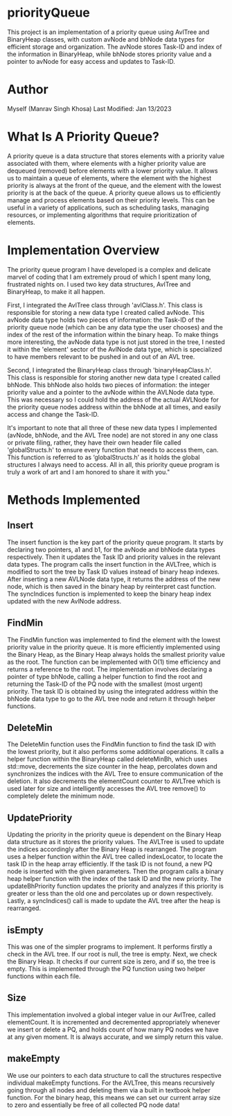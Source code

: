 # priorityQueue
This project is an implementation of a priority queue using AvlTree and BinaryHeap classes, with custom avNode and bhNode data types for efficient storage and organization. The avNode stores Task-ID and index of the information in BinaryHeap, while bhNode stores priority value and a pointer to avNode for easy access and updates to Task-ID.

# Author
Myself (Manrav Singh Khosa)
Last Modified: Jan 13/2023

# What Is A Priority Queue?
A priority queue is a data structure that stores elements with a priority value associated with them, where elements with a higher priority value are dequeued (removed) before elements with a lower priority value. It allows us to maintain a queue of elements, where the element with the highest priority is always at the front of the queue, and the element with the lowest priority is at the back of the queue.
A priority queue allows us to efficiently manage and process elements based on their priority levels. This can be useful in a variety of applications, such as scheduling tasks, managing resources, or implementing algorithms that require prioritization of elements. 

# Implementation Overview
The priority queue program I have developed is a complex and delicate marvel of coding that I am extremely proud of which I spent many long, frustrated nights on. I used two key data structures, AvlTree and BinaryHeap, to make it all happen.

First, I integrated the AvlTree class through 'avlClass.h'. This class is responsible for storing a new data type I created called avNode. This avNode data type holds two pieces of information: the Task-ID of the priority queue node (which can be any data type the user chooses) and the index of the rest of the information within the binary heap. To make things more interesting, the avNode data type is not just stored in the tree, I nested it within the 'element' sector of the AvlNode data type, which is specialized to have members relevant to be pushed in and out of an AVL tree.

Second, I integrated the BinaryHeap class through 'binaryHeapClass.h'. This class is responsible for storing another new data type I created called bhNode. This bhNode also holds two pieces of information: the integer priority value and a pointer to the avNode within the AVLNode data type. This was necessary so I could hold the address of the actual AVLNode for the priority queue nodes address within the bhNode at all times, and easily access and change the Task-ID.

It's important to note that all three of these new data types I implemented (avNode, bhNode, and the AVL Tree node) are not stored in any one class or private filing, rather, they have their own header file called 'globalStructs.h' to ensure every function that needs to access them, can. This function is referred to as ‘globalStructs.h’ as it holds the global structures I always need to access. All in all, this priority queue program is truly a work of art and I am honored to share it with you."

# Methods Implemented
## Insert 
The insert function is the key part of the priority queue program. It starts by declaring two pointers, a1 and b1, for the avNode and bhNode data types respectively. Then it updates the Task ID and priority values in the relevant data types. The program calls the insert function in the AVLTree, which is modified to sort the tree by Task ID values instead of binary heap indexes. After inserting a new AVLNode data type, it returns the address of the new node, which is then saved in the binary heap by reinterpret cast function. The syncIndices function is implemented to keep the binary heap index updated with the new AvlNode address.

## FindMin
The FindMin function was implemented to find the element with the lowest priority value in the priority queue. It is more efficiently implemented using the Binary Heap, as the Binary Heap always holds the smallest priority value as the root. The function can be implemented with O(1) time efficiency and returns a reference to the root. The implementation involves declaring a pointer of type bhNode, calling a helper function to find the root and returning the Task-ID of the PQ node with the smallest (most urgent) priority. The task ID is obtained by using the integrated address within the bhNode data type to go to the AVL tree node and return it through helper functions.

## DeleteMin
The DeleteMin function uses the FindMin function to find the task ID with the lowest priority, but it also performs some additional operations. It calls a helper function within the BinaryHeap called deleteMinBh, which uses std::move, decrements the size counter in the heap, percolates down and synchronizes the indices with the AVL Tree to ensure communication of the deletion. It also decrements the elementCount counter to AVLTree which is used later for size and intelligently accesses the AVL tree remove() to completely delete the minimum node.

## UpdatePriority 
Updating the priority in the priority queue is dependent on the Binary Heap data structure as it stores the priority values. The AVLTree is used to update the indices accordingly after the Binary Heap is rearranged. The program uses a helper function within the AVL tree called indexLocator, to locate the task ID in the heap array efficiently. If the task ID is not found, a new PQ node is inserted with the given parameters. Then the program calls a binary heap helper function with the index of the task ID and the new priority. The updateBhPriority function updates the priority and analyzes if this priority is greater or less than the old one and percolates up or down respectively. Lastly, a syncIndices() call is made to update the AVL tree after the heap is rearranged.

## isEmpty
This was one of the simpler programs to implement. It performs firstly a check in the
AVL tree. If our root is null, the tree is empty. Next, we check the Binary Heap. It checks if our current size is zero, and if so, the tree is empty. This is implemented through the PQ function using two helper functions within each file.

## Size
This implementation involved a global integer value in our AvlTree, called
elementCount. It is incremented and decremented appropriately whenever we insert or delete a PQ, and holds count of how many PQ nodes we have at any given moment. It is always accurate, and we simply return this value.

## makeEmpty
We use our pointers to each data structure to call the structures respective individual
makeEmpty functions. For the AVLTree, this means recursively going through all nodes and deleting them via a built in textbook helper function. For the binary heap, this means we can set our current array size to zero and essentially be free of all collected PQ node data!
